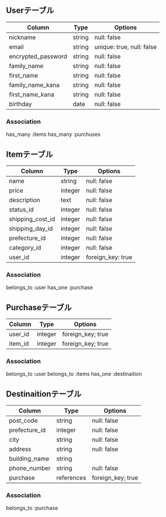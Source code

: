 ## Userテーブル

|Column                      |Type     |Options       |
|----------------------------|---------|------------- |
| nickname                   | string  | null: false  |
| email                     | string  | unique: true, null: false |
| encrypted_password         | string  | null: false  |
| family_name                | string  | null: false  |
| first_name                 | string  | null: false  |
| family_name_kana           | string  | null: false  |
| first_name_kana            | string  | null: false  |
| birthday                   | date    | null: false  |



### Association
has_many   :items
has_many :purchuses


## Itemテーブル

|Column            |Type        |Options           |
|------------------|------------|------------------|
| name             | string     | null: false      |
| price            | integer    | null: false      |
| description      | text       | null: false      | 
| status_id        | integer    | null: false      |
| shipping_cost_id | integer    | null: false      |
| shipping_day_id  | integer    | null: false      |
| prefecture_id    | integer    | null: false      |
| category_id      | integer    | null: false      |
| user_id          | integer    | foreign_key: true|




### Association
belongs_to :user
has_one    :purchase




## Purchaseテーブル

|Column            |Type        |Options           |
|------------------|------------|------------------|
| user_id          | integer    | foreign_key; true|
| item_id          | integer    | foreign_key; true|


### Association
belongs_to :user
belongs_to :items
has_one    :destinaition


## Destinaitionテーブル

|Column        |Type        |Options           |
|--------------|------------|------------------|
| post_code    |string      | null: false      |
| prefecture_id|integer     | null: false      |
| city         |string      | null: false      |
| address      |string      | null: false      |
| building_name|string      |                  |
| phone_number |string      | null: false      |
| purchase     | references | foreign_key; true|



### Association
belongs_to :purchase
